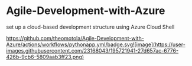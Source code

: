 # Agile-Development-with-Azure
set up a cloud-based development structure using Azure Cloud Shell

https://github.com/theomotola/Agile-Development-with-Azure/actions/workflows/pythonapp.yml/badge.svg![image](https://user-images.githubusercontent.com/23168043/195721941-27d657ac-6776-426b-9cb6-5809aab3ff23.png)

